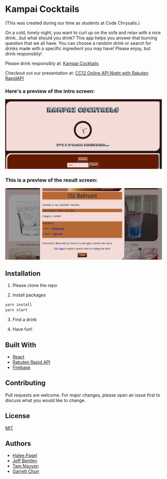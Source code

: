 # Kampai Cocktails

(This was created during our time as students at Code Chrysalis.)

On a cold, lonely night, you want to curl up on the sofa and relax with a nice drink...but what should you drink? This app helps you answer that burning question that we all have. You can choose a random drink or search for drinks made with a specific ingredient you may have! Please enjoy, but drink responsibly!

Please drink responsibly at:
[Kampai Cocktails](https://https://kampai-cocktails.web.app/)

Checkout out our presentation at:
[CC12 Online API Night with Rakuten RapidAPI](https://youtu.be/Qu_bTj7-abY?t=3118)

### Here's a preview of the intro screen:

![Kampai Cocktails1](./kampai1.png)

### This is a preview of the result screen:

![Kampai Cocktails1](./kampai2.png)

## Installation

1. Please clone the repo

2. Install packages

```bash
yarn install
yarn start
```

3.  Find a drink

4.  Have fun!

## Built With

- [React](https://reactjs.org/)
- [Rakuten Rapid API](https://english.api.rakuten.net/)
- [Firebase](https://firebase.google.com/)

## Contributing

Pull requests are welcome. For major changes, please open an issue first to discuss what you would like to change.

## License

[MIT](https://choosealicense.com/licenses/mit/)

## Authors

- [Halee Pagel](https://github.com/haleepagel)
- [Jeff Bentley](https://github.com/jbentleyjp)
- [Tam Nguyen](https://github.com/softwaredeveloptam)
- [Garrett Chun](https://github.com/Kapakahi)
